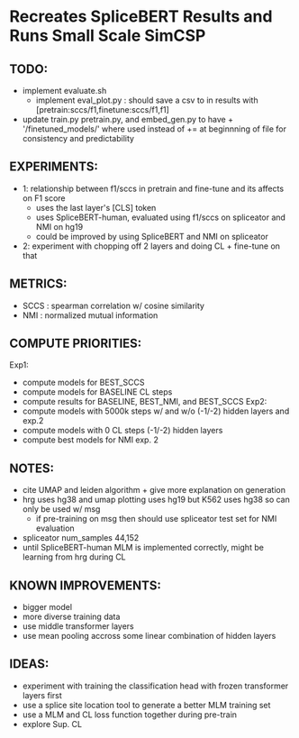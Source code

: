 # Recreates SpliceBERT Results and Runs Small Scale SimCSP

## TODO: 
- implement evaluate.sh
    - implement eval_plot.py : should save a csv to in results with [pretrain:sccs/f1,finetune:sccs/f1,f1]
- update train.py pretrain.py, and embed_gen.py to have + '/finetuned_models/' where used instead of += at beginnning of file for consistency and predictability

## EXPERIMENTS: 
- 1: relationship between f1/sccs in pretrain and fine-tune and its affects on F1 score 
    - uses the last layer's [CLS] token 
    - uses SpliceBERT-human, evaluated using f1/sccs on spliceator and NMI on hg19
    - could be improved by using SpliceBERT and NMI on spliceator 
- 2: experiment with chopping off 2 layers and doing CL + fine-tune on that

## METRICS:
- SCCS : spearman correlation w/ cosine similarity 
- NMI : normalized mutual information 

## COMPUTE PRIORITIES:
Exp1:
- compute models for BEST_SCCS
- compute models for BASELINE CL steps
- compute results for BASELINE, BEST_NMI, and BEST_SCCS
Exp2: 
- compute models with 5000k steps w/ and w/o (-1/-2) hidden layers
and exp.2
- compute models with 0 CL steps (-1/-2) hidden layers 
- compute best models for NMI exp. 2

## NOTES: 
- cite UMAP and leiden algorithm + give more explanation on generation
- hrg uses hg38 and umap plotting uses hg19 but K562 uses hg38 so can only be used w/ msg
    - if pre-training on msg then should use spliceator test set for NMI evaluation
- spliceator num_samples 44,152
- until SpliceBERT-human MLM is implemented correctly, might be learning from hrg during CL 

## KNOWN IMPROVEMENTS: 
- bigger model
- more diverse training data
- use middle transformer layers 
- use mean pooling accross some linear combination of hidden layers 

## IDEAS: 
- experiment with training the classification head with frozen transformer layers first
- use a splice site location tool to generate a better MLM training set
- use a MLM and CL loss function together during pre-train
- explore Sup. CL
